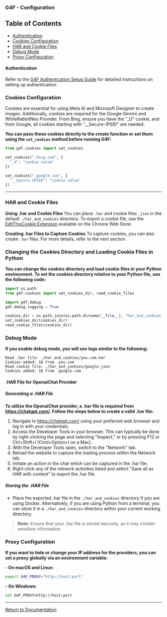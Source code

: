 ### G4F - Configuration


## Table of Contents
- [Authentication](#authentication)
- [Cookies Configuration](#cookies-configuration)
- [HAR and Cookie Files](#har-and-cookie-files) 
- [Debug Mode](#debug-mode)
- [Proxy Configuration](#proxy-configuration)


#### Authentication

Refer to the [G4F Authentication Setup Guide](authentication.md) for detailed instructions on setting up authentication.

### Cookies Configuration
Cookies are essential for using Meta AI and Microsoft Designer to create images.
Additionally, cookies are required for the Google Gemini and WhiteRabbitNeo Provider.
From Bing, ensure you have the "\_U" cookie, and from Google, all cookies starting with "\_\_Secure-1PSID" are needed.

**You can pass these cookies directly to the create function or set them using the `set_cookies` method before running G4F:**
```python
from g4f.cookies import set_cookies

set_cookies(".bing.com", {
  "_U": "cookie value"
})

set_cookies(".google.com", {
  "__Secure-1PSID": "cookie value"
})
```
---
### HAR and Cookie Files
**Using .har and Cookie Files**
You can place `.har` and cookie files `.json` in the default `./har_and_cookies` directory. To export a cookie file, use the [EditThisCookie Extension](https://chromewebstore.google.com/detail/editthiscookie/fngmhnnpilhplaeedifhccceomclgfbg) available on the Chrome Web Store.

**Creating .har Files to Capture Cookies**
To capture cookies, you can also create `.har` files. For more details, refer to the next section.

### Changing the Cookies Directory and Loading Cookie Files in Python
**You can change the cookies directory and load cookie files in your Python environment. To set the cookies directory relative to your Python file, use the following code:**
```python
import os.path
from g4f.cookies import set_cookies_dir, read_cookie_files

import g4f.debug
g4f.debug.logging = True

cookies_dir = os.path.join(os.path.dirname(__file__), "har_and_cookies")
set_cookies_dir(cookies_dir)
read_cookie_files(cookies_dir)
```

### Debug Mode
**If you enable debug mode, you will see logs similar to the following:**

```
Read .har file: ./har_and_cookies/you.com.har
Cookies added: 10 from .you.com
Read cookie file: ./har_and_cookies/google.json
Cookies added: 16 from .google.com
```

#### .HAR File for OpenaiChat Provider

##### Generating a .HAR File

**To utilize the OpenaiChat provider, a .har file is required from https://chatgpt.com/. Follow the steps below to create a valid .har file:**
1. Navigate to https://chatgpt.com/ using your preferred web browser and log in with your credentials.
2. Access the Developer Tools in your browser. This can typically be done by right-clicking the page and selecting "Inspect," or by pressing F12 or Ctrl+Shift+I (Cmd+Option+I on a Mac).
3. With the Developer Tools open, switch to the "Network" tab.
4. Reload the website to capture the loading process within the Network tab.
5. Initiate an action in the chat which can be captured in the .har file.
6. Right-click any of the network activities listed and select "Save all as HAR with content" to export the .har file.

##### Storing the .HAR File

- Place the exported .har file in the `./har_and_cookies` directory if you are using Docker. Alternatively, if you are using Python from a terminal, you can store it in a `./har_and_cookies` directory within your current working directory.

> **Note:** Ensure that your .har file is stored securely, as it may contain sensitive information.

### Proxy Configuration
**If you want to hide or change your IP address for the providers, you can set a proxy globally via an environment variable:**

**- On macOS and Linux:**
```bash
export G4F_PROXY="http://host:port"
```

**- On Windows:**
```bash
set G4F_PROXY=http://host:port
```

---

[Return to Documentation](/docs/main)
